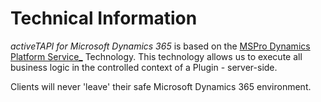 # Technical Information

_activeTAPI for Microsoft Dynamics 365_ is based on the [MSPro Dynamics Platform Service_](../../../serviceplatform/introduction.md) Technology. This technology allows us to execute all business logic in the controlled context of a Plugin - server-side.

Clients will never 'leave' their safe Microsoft Dynamics 365 environment.
